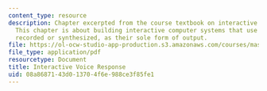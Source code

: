 ```yaml
---
content_type: resource
description: Chapter excerpted from the course textbook on interactive voice response.
  This chapter is about building interactive computer systems that use speech, either
  recorded or synthesized, as their sole form of output.
file: https://ol-ocw-studio-app-production.s3.amazonaws.com/courses/mas-632-conversational-computer-systems-fall-2008/08a8687143d013704f6e988ce3f85fe1_shmandt_txt_ch6.pdf
file_type: application/pdf
resourcetype: Document
title: Interactive Voice Response
uid: 08a86871-43d0-1370-4f6e-988ce3f85fe1
---
```

